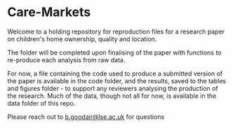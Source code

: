 # Care-Markets
 
Welcome to a holding repository for reproduction files for a research paper on children's home ownership, quality and location.

The folder will be completed upon finalising of the paper with functions to re-produce each analysis from raw data.

For now, a file containing the code used to produce a submitted version of the paper is available in the code folder, and the results, saved to the tables and figures folder - to support any reviewers analysing the production of the research. Much of the data, though not all for now, is available in the data folder of this repo.

Please reach out to b.goodair@lse.ac.uk for questions
